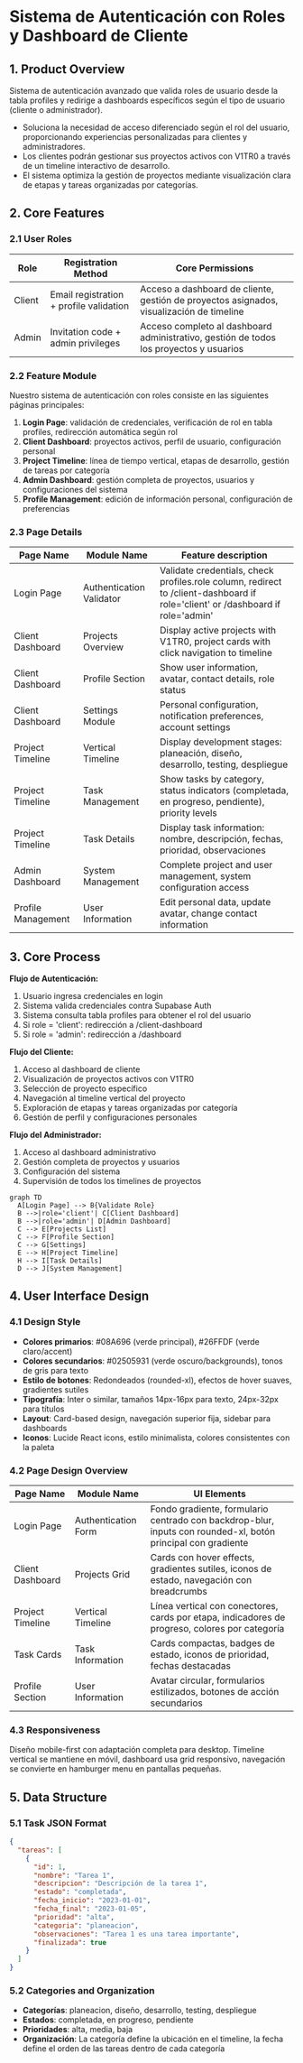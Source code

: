# Sistema de Autenticación con Roles y Dashboard de Cliente

## 1. Product Overview
Sistema de autenticación avanzado que valida roles de usuario desde la tabla profiles y redirige a dashboards específicos según el tipo de usuario (cliente o administrador).

- Soluciona la necesidad de acceso diferenciado según el rol del usuario, proporcionando experiencias personalizadas para clientes y administradores.
- Los clientes podrán gestionar sus proyectos activos con V1TR0 a través de un timeline interactivo de desarrollo.
- El sistema optimiza la gestión de proyectos mediante visualización clara de etapas y tareas organizadas por categorías.

## 2. Core Features

### 2.1 User Roles

| Role | Registration Method | Core Permissions |
|------|---------------------|------------------|
| Client | Email registration + profile validation | Acceso a dashboard de cliente, gestión de proyectos asignados, visualización de timeline |
| Admin | Invitation code + admin privileges | Acceso completo al dashboard administrativo, gestión de todos los proyectos y usuarios |

### 2.2 Feature Module

Nuestro sistema de autenticación con roles consiste en las siguientes páginas principales:

1. **Login Page**: validación de credenciales, verificación de rol en tabla profiles, redirección automática según rol
2. **Client Dashboard**: proyectos activos, perfil de usuario, configuración personal
3. **Project Timeline**: línea de tiempo vertical, etapas de desarrollo, gestión de tareas por categoría
4. **Admin Dashboard**: gestión completa de proyectos, usuarios y configuraciones del sistema
5. **Profile Management**: edición de información personal, configuración de preferencias

### 2.3 Page Details

| Page Name | Module Name | Feature description |
|-----------|-------------|---------------------|
| Login Page | Authentication Validator | Validate credentials, check profiles.role column, redirect to /client-dashboard if role='client' or /dashboard if role='admin' |
| Client Dashboard | Projects Overview | Display active projects with V1TR0, project cards with click navigation to timeline |
| Client Dashboard | Profile Section | Show user information, avatar, contact details, role status |
| Client Dashboard | Settings Module | Personal configuration, notification preferences, account settings |
| Project Timeline | Vertical Timeline | Display development stages: planeación, diseño, desarrollo, testing, despliegue |
| Project Timeline | Task Management | Show tasks by category, status indicators (completada, en progreso, pendiente), priority levels |
| Project Timeline | Task Details | Display task information: nombre, descripción, fechas, prioridad, observaciones |
| Admin Dashboard | System Management | Complete project and user management, system configuration access |
| Profile Management | User Information | Edit personal data, update avatar, change contact information |

## 3. Core Process

**Flujo de Autenticación:**
1. Usuario ingresa credenciales en login
2. Sistema valida credenciales contra Supabase Auth
3. Sistema consulta tabla profiles para obtener el rol del usuario
4. Si role = 'client': redirección a /client-dashboard
5. Si role = 'admin': redirección a /dashboard

**Flujo del Cliente:**
1. Acceso al dashboard de cliente
2. Visualización de proyectos activos con V1TR0
3. Selección de proyecto específico
4. Navegación al timeline vertical del proyecto
5. Exploración de etapas y tareas organizadas por categoría
6. Gestión de perfil y configuraciones personales

**Flujo del Administrador:**
1. Acceso al dashboard administrativo
2. Gestión completa de proyectos y usuarios
3. Configuración del sistema
4. Supervisión de todos los timelines de proyectos

```mermaid
graph TD
  A[Login Page] --> B{Validate Role}
  B -->|role='client'| C[Client Dashboard]
  B -->|role='admin'| D[Admin Dashboard]
  C --> E[Projects List]
  C --> F[Profile Section]
  C --> G[Settings]
  E --> H[Project Timeline]
  H --> I[Task Details]
  D --> J[System Management]
```

## 4. User Interface Design

### 4.1 Design Style

- **Colores primarios**: #08A696 (verde principal), #26FFDF (verde claro/accent)
- **Colores secundarios**: #02505931 (verde oscuro/backgrounds), tonos de gris para texto
- **Estilo de botones**: Redondeados (rounded-xl), efectos de hover suaves, gradientes sutiles
- **Tipografía**: Inter o similar, tamaños 14px-16px para texto, 24px-32px para títulos
- **Layout**: Card-based design, navegación superior fija, sidebar para dashboards
- **Iconos**: Lucide React icons, estilo minimalista, colores consistentes con la paleta

### 4.2 Page Design Overview

| Page Name | Module Name | UI Elements |
|-----------|-------------|-------------|
| Login Page | Authentication Form | Fondo gradiente, formulario centrado con backdrop-blur, inputs con rounded-xl, botón principal con gradiente |
| Client Dashboard | Projects Grid | Cards con hover effects, gradientes sutiles, iconos de estado, navegación con breadcrumbs |
| Project Timeline | Vertical Timeline | Línea vertical con conectores, cards por etapa, indicadores de progreso, colores por categoría |
| Task Cards | Task Information | Cards compactas, badges de estado, iconos de prioridad, fechas destacadas |
| Profile Section | User Information | Avatar circular, formularios estilizados, botones de acción secundarios |

### 4.3 Responsiveness

Diseño mobile-first con adaptación completa para desktop. Timeline vertical se mantiene en móvil, dashboard usa grid responsivo, navegación se convierte en hamburger menu en pantallas pequeñas.

## 5. Data Structure

### 5.1 Task JSON Format

```json
{
  "tareas": [
    {
      "id": 1,
      "nombre": "Tarea 1",
      "descripcion": "Descripción de la tarea 1",
      "estado": "completada",
      "fecha_inicio": "2023-01-01",
      "fecha_final": "2023-01-05",
      "prioridad": "alta",
      "categoria": "planeacion",
      "observaciones": "Tarea 1 es una tarea importante",
      "finalizada": true
    }
  ]
}
```

### 5.2 Categories and Organization

- **Categorías**: planeacion, diseño, desarrollo, testing, despliegue
- **Estados**: completada, en progreso, pendiente
- **Prioridades**: alta, media, baja
- **Organización**: La categoría define la ubicación en el timeline, la fecha define el orden de las tareas dentro de cada categoría
